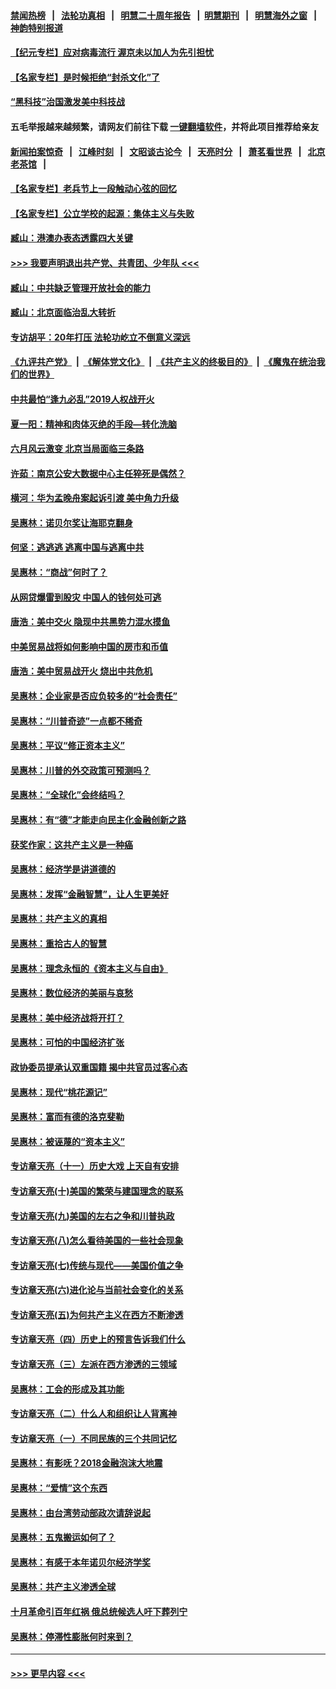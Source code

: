 #### [禁闻热榜](热点新闻.md?=0)  &nbsp;&nbsp;|&nbsp;&nbsp; [法轮功真相](https://github.com/gfw-breaker/truth/blob/master/README.md?=0) &nbsp;&nbsp;|&nbsp;&nbsp; [明慧二十周年报告](https://github.com/gfw-breaker/mh-reports/blob/master/README.md?=0) &nbsp;&nbsp;|&nbsp;&nbsp;[明慧期刊](https://github.com/gfw-breaker/mh-qikan) &nbsp;&nbsp;|&nbsp;&nbsp; [明慧海外之窗](https://github.com/gfw-breaker/mh-news/blob/master/README.md?=0) &nbsp;&nbsp;|&nbsp;&nbsp; [神韵特别报道](https://github.com/gfw-breaker/mh-news/blob/master/shenyun.md?=0)
#### [【纪元专栏】应对病毒流行 渥京未以加人为先引担忧](../pages/nsc423/n11875714.md?t=03080431) 
#### [【名家专栏】是时候拒绝“封杀文化”了](../pages/nsc423/n11814093.md?t=03080431) 
#### [“黑科技”治国激发美中科技战](../pages/nsc423/n11638056.md?t=03080431) 
#### 五毛举报越来越频繁，请网友们前往下载 [一键翻墙软件](https://github.com/gfw-breaker/ssr-accounts)，并将此项目推荐给亲友
#### [新闻拍案惊奇](https://github.com/gfw-breaker/banned-news/blob/master/pages/link4.md) &nbsp;&nbsp;|&nbsp;&nbsp; [江峰时刻](https://github.com/gfw-breaker/banned-news/blob/master/pages/link4.md) &nbsp;&nbsp;|&nbsp;&nbsp; [文昭谈古论今](https://github.com/gfw-breaker/banned-news/blob/master/pages/link4.md) &nbsp;&nbsp;|&nbsp;&nbsp; [天亮时分](https://github.com/gfw-breaker/banned-news/blob/master/pages/link4.md) &nbsp;&nbsp;|&nbsp;&nbsp; [萧茗看世界](https://github.com/gfw-breaker/banned-news/blob/master/pages/link4.md) &nbsp;&nbsp;|&nbsp;&nbsp; [北京老茶馆](https://github.com/gfw-breaker/banned-news/blob/master/pages/link4.md) &nbsp;&nbsp;|&nbsp;&nbsp; 
#### [【名家专栏】老兵节上一段触动心弦的回忆](../pages/nsc423/n11646016.md?t=03080431) 
#### [【名家专栏】公立学校的起源：集体主义与失败](../pages/nsc423/n11601833.md?t=03080431) 
#### [臧山：港澳办表态透露四大关键](../pages/nsc423/n11421628.md?t=03080431) 
#### [>>> 我要声明退出共产党、共青团、少年队 <<<](https://github.com/begood0513/goodnews/blob/master/quit/letter.md) 
#### [臧山：中共缺乏管理开放社会的能力](../pages/nsc423/n11407457.md?t=03080431) 
#### [臧山：北京面临治乱大转折](../pages/nsc423/n11406895.md?t=03080431) 
#### [专访胡平：20年打压 法轮功屹立不倒意义深远](../pages/nsc423/n11398800.md?t=03080431) 
#### [《九评共产党》](https://github.com/begood0513/9ping.md/blob/master/README.md) &nbsp;|&nbsp; [《解体党文化》](../../../../jtdwh.md/blob/master/README.md)  &nbsp;|&nbsp; [《共产主义的终极目的》](../../../../gczydzjmd.md/blob/master/README.md) &nbsp;|&nbsp; [《魔鬼在统治我们的世界》](../../../../mgztzwmdsj.md/blob/master/README.md) 
#### [中共最怕“逢九必乱”2019人权战开火](../pages/nsc423/n11385248.md?t=03080431) 
#### [夏一阳：精神和肉体灭绝的手段—转化洗脑](../pages/nsc423/n11368250.md?t=03080431) 
#### [六月风云激变 北京当局面临三条路](../pages/nsc423/n11313668.md?t=03080431) 
#### [许茹：南京公安大数据中心主任猝死是偶然？](../pages/nsc423/n11064744.md?t=03080431) 
#### [横河：华为孟晚舟案起诉引渡 美中角力升级](../pages/nsc423/n11027230.md?t=03080431) 
#### [吴惠林：诺贝尔奖让海耶克翻身](../pages/nsc423/n10890049.md?t=03080431) 
#### [何坚：逃逃逃 逃离中国与逃离中共](../pages/nsc423/n10592891.md?t=03080431) 
#### [吴惠林：“商战”何时了？](../pages/nsc423/n10573558.md?t=03080431) 
#### [从网贷爆雷到股灾 中国人的钱何处可逃](../pages/nsc423/n10572800.md?t=03080431) 
#### [唐浩：美中交火 隐现中共黑势力混水摸鱼](../pages/nsc423/n10544040.md?t=03080431) 
#### [中美贸易战将如何影响中国的房市和币值](../pages/nsc423/n10543697.md?t=03080431) 
#### [唐浩：美中贸易战开火 烧出中共危机](../pages/nsc423/n10540126.md?t=03080431) 
#### [吴惠林：企业家是否应负较多的“社会责任”](../pages/nsc423/n10535022.md?t=03080431) 
#### [吴惠林：“川普奇迹”一点都不稀奇](../pages/nsc423/n10512808.md?t=03080431) 
#### [吴惠林：平议“修正资本主义”](../pages/nsc423/n10495724.md?t=03080431) 
#### [吴惠林：川普的外交政策可预测吗？](../pages/nsc423/n10462387.md?t=03080431) 
#### [吴惠林：“全球化”会终结吗？](../pages/nsc423/n10452838.md?t=03080431) 
#### [吴惠林：有“德”才能走向民主化金融创新之路](../pages/nsc423/n10432292.md?t=03080431) 
#### [获奖作家：这共产主义是一种癌](../pages/nsc423/n10431541.md?t=03080431) 
#### [吴惠林：经济学是讲道德的](../pages/nsc423/n10398014.md?t=03080431) 
#### [吴惠林：发挥“金融智慧”，让人生更美好](../pages/nsc423/n10375019.md?t=03080431) 
#### [吴惠林：共产主义的真相](../pages/nsc423/n10351394.md?t=03080431) 
#### [吴惠林：重拾古人的智慧](../pages/nsc423/n10337691.md?t=03080431) 
#### [吴惠林：理念永恒的《资本主义与自由》](../pages/nsc423/n10316274.md?t=03080431) 
#### [吴惠林：数位经济的美丽与哀愁](../pages/nsc423/n10292946.md?t=03080431) 
#### [吴惠林：美中经济战将开打？](../pages/nsc423/n10258825.md?t=03080431) 
#### [吴惠林：可怕的中国经济扩张](../pages/nsc423/n10219147.md?t=03080431) 
#### [政协委员提承认双重国籍 揭中共官员过客心态](../pages/nsc423/n10208809.md?t=03080431) 
#### [吴惠林：现代“桃花源记”](../pages/nsc423/n10185234.md?t=03080431) 
#### [吴惠林：富而有德的洛克斐勒](../pages/nsc423/n10142264.md?t=03080431) 
#### [吴惠林：被诬蔑的“资本主义”](../pages/nsc423/n10124816.md?t=03080431) 
#### [专访章天亮（十一）历史大戏 上天自有安排](../pages/nsc423/n10094905.md?t=03080431) 
#### [专访章天亮(十)美国的繁荣与建国理念的联系](../pages/nsc423/n10094899.md?t=03080431) 
#### [专访章天亮(九)美国的左右之争和川普执政](../pages/nsc423/n10094889.md?t=03080431) 
#### [专访章天亮(八)怎么看待美国的一些社会现象](../pages/nsc423/n10094857.md?t=03080431) 
#### [专访章天亮(七)传统与现代——美国价值之争](../pages/nsc423/n10093140.md?t=03080431) 
#### [专访章天亮(六)进化论与当前社会变化的关系](../pages/nsc423/n10092036.md?t=03080431) 
#### [专访章天亮(五)为何共产主义在西方不断渗透](../pages/nsc423/n10083620.md?t=03080431) 
#### [专访章天亮（四）历史上的预言告诉我们什么](../pages/nsc423/n10083606.md?t=03080431) 
#### [专访章天亮（三）左派在西方渗透的三领域](../pages/nsc423/n10081115.md?t=03080431) 
#### [吴惠林：工会的形成及其功能](../pages/nsc423/n10080633.md?t=03080431) 
#### [专访章天亮（二）什么人和组织让人背离神](../pages/nsc423/n10076637.md?t=03080431) 
#### [专访章天亮（一）不同民族的三个共同记忆](../pages/nsc423/n10074188.md?t=03080431) 
#### [吴惠林：有影呒？2018金融泡沫大地震](../pages/nsc423/n10040534.md?t=03080431) 
#### [吴惠林：“爱情”这个东西](../pages/nsc423/n10019423.md?t=03080431) 
#### [吴惠林：由台湾劳动部政次请辞说起](../pages/nsc423/n9979679.md?t=03080431) 
#### [吴惠林：五鬼搬运如何了？](../pages/nsc423/n9925338.md?t=03080431) 
#### [吴惠林：有感于本年诺贝尔经济学奖](../pages/nsc423/n9871883.md?t=03080431) 
#### [吴惠林：共产主义渗透全球](../pages/nsc423/n9812748.md?t=03080431) 
#### [十月革命引百年红祸 俄总统候选人吁下葬列宁](../pages/nsc423/n9810182.md?t=03080431) 
#### [吴惠林：停滞性膨胀何时来到？](../pages/nsc423/n9764136.md?t=03080431) 

----
#### [ >>> 更早内容 <<< ](../indexes/nsc423-earlier.md)
